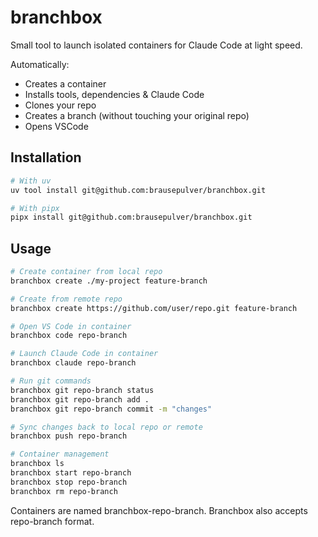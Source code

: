 # branchbox

Small tool to launch isolated containers for Claude Code at light speed.

Automatically:
- Creates a container
- Installs tools, dependencies & Claude Code
- Clones your repo
- Creates a branch (without touching your original repo)
- Opens VSCode

## Installation

```bash
# With uv
uv tool install git@github.com:brausepulver/branchbox.git

# With pipx
pipx install git@github.com:brausepulver/branchbox.git
```

## Usage

```bash
# Create container from local repo
branchbox create ./my-project feature-branch

# Create from remote repo
branchbox create https://github.com/user/repo.git feature-branch

# Open VS Code in container
branchbox code repo-branch

# Launch Claude Code in container
branchbox claude repo-branch

# Run git commands
branchbox git repo-branch status
branchbox git repo-branch add .
branchbox git repo-branch commit -m "changes"

# Sync changes back to local repo or remote
branchbox push repo-branch

# Container management
branchbox ls
branchbox start repo-branch
branchbox stop repo-branch
branchbox rm repo-branch
```

Containers are named branchbox-repo-branch. Branchbox also accepts repo-branch format.
